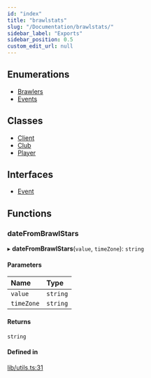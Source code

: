 ```yaml
---
id: "index"
title: "brawlstats"
slug: "/Documentation/brawlstats/"
sidebar_label: "Exports"
sidebar_position: 0.5
custom_edit_url: null
---
```


## Enumerations

- [Brawlers](enums/Brawlers.md)
- [Events](enums/Events.md)

## Classes

- [Client](classes/Client.md)
- [Club](classes/Club.md)
- [Player](classes/Player.md)

## Interfaces

- [Event](interfaces/Event.md)

## Functions

### dateFromBrawlStars

▸ **dateFromBrawlStars**(`value`, `timeZone`): `string`

#### Parameters

| Name | Type |
| :------ | :------ |
| `value` | `string` |
| `timeZone` | `string` |

#### Returns

`string`

#### Defined in

[lib/utils.ts:31](https://github.com/SpecteraLabs/npm-packages/blob/969a73c/packages/brawlstats/src/lib/utils.ts#L31)
